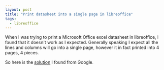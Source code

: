 ```yaml
---
layout: post
title: "Print datasheet into a single page in libreoffice"
tags:
  - libreoffice
---
```


When I was trying to print a Microsoft Office excel datasheet in libreoffice,
I found that it doesn't work as I expected. Generally speaking I expect all
the lines and columns will go into a single page, however it in fact printed
into 4 pages, 4 pieces.

So here is the [solution](https://help.libreoffice.org/Calc/Using_Print_Ranges_on_a_Spreadsheet) I found from Google.
